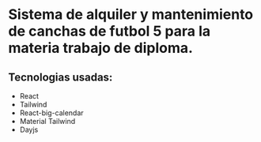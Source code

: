 # Sistema de alquiler y mantenimiento de canchas de futbol 5 para la materia trabajo de diploma.

## Tecnologias usadas:
* React
* Tailwind
* React-big-calendar
* Material Tailwind
* Dayjs
